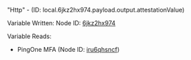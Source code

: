 "Http" - (ID: local.6jkz2hx974.payload.output.attestationValue)

Variable Written:
Node ID: [6jkz2hx974](../nodes/6jkz2hx974.md)

Variable Reads:
* PingOne MFA (Node ID: [iru6qhsncf](../nodes/iru6qhsncf.md))
